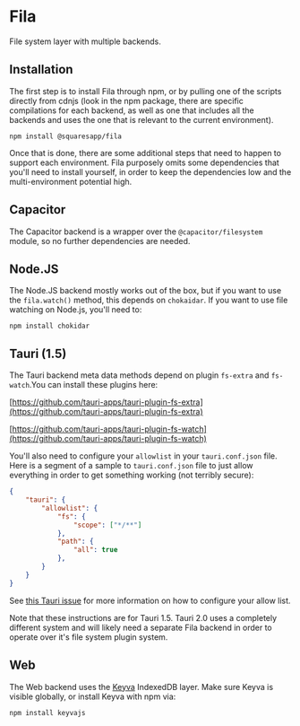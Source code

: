 # Fila

File system layer with multiple backends.

## Installation

The first step is to install Fila through npm, or by pulling one of the scripts directly from cdnjs (look in the npm package, there are specific compilations for each backend, as well as one that includes all the backends and uses the one that is relevant to the current environment).

```
npm install @squaresapp/fila
```

Once that is done, there are some additional steps that need to happen to support each environment. Fila purposely omits some dependencies that you'll need to install yourself, in order to keep the dependencies low and the multi-environment potential high.

## Capacitor

The Capacitor backend is a wrapper over the `@capacitor/filesystem` module, so no further dependencies are needed.

## Node.JS

The Node.JS backend mostly works out of the box, but if you want to use the `fila.watch()` method, this depends on `chokaidar`. If you want to use file watching on Node.js, you'll need to:

```
npm install chokidar
```

## Tauri (1.5)

The Tauri backend meta data methods depend on plugin `fs-extra` and `fs-watch`.You can install these plugins here:

[https://github.com/tauri-apps/tauri-plugin-fs-extra](https://github.com/tauri-apps/tauri-plugin-fs-extra)

[https://github.com/tauri-apps/tauri-plugin-fs-watch](https://github.com/tauri-apps/tauri-plugin-fs-watch)

You'll also need to configure your `allowlist` in your `tauri.conf.json` file. Here is a segment of a sample to `tauri.conf.json` file to just allow everything in order to get something working (not terribly secure):

```json
{
	"tauri": {
		"allowlist": {
			"fs": {
				"scope": ["*/**"]
			},
			"path": {
				"all": true
			},
		}
	}
}
```

See [this Tauri issue](https://github.com/tauri-apps/tauri/issues/4130) for more information on how to configure your allow list.

Note that these instructions are for Tauri 1.5. Tauri 2.0 uses a completely different system and will likely need a separate Fila backend in order to operate over it's file system plugin system.

## Web

The Web backend uses the [Keyva](https://github.com/paul-go/Keyva) IndexedDB layer. Make sure Keyva is visible globally, or install Keyva with npm via:

```
npm install keyvajs
```
